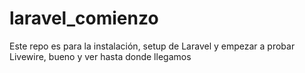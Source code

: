 # laravel_comienzo
Este repo es para la instalación, setup de Laravel y empezar a probar Livewire, bueno y ver hasta donde llegamos
